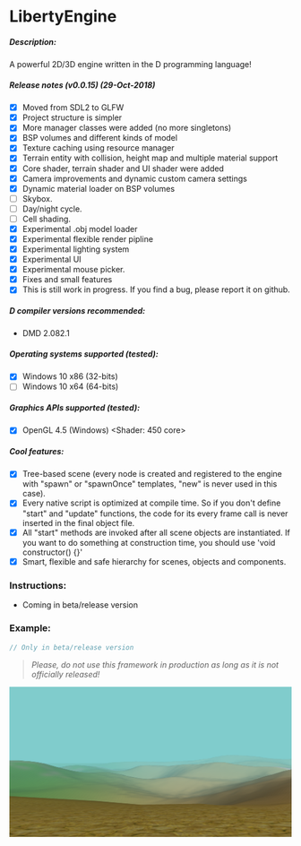 # LibertyEngine
##### Description:
A powerful 2D/3D engine written in the D programming language!

##### Release notes (v0.0.15) (29-Oct-2018)
- [x] Moved from SDL2 to GLFW
- [x] Project structure is simpler
- [x] More manager classes were added (no more singletons)
- [x] BSP volumes and different kinds of model
- [x] Texture caching using resource manager
- [x] Terrain entity with collision, height map and multiple material support
- [x] Core shader, terrain shader and UI shader were added
- [x] Camera improvements and dynamic custom camera settings
- [x] Dynamic material loader on BSP volumes
- [ ] Skybox.
- [ ] Day/night cycle.
- [ ] Cell shading.
- [x] Experimental .obj model loader
- [x] Experimental flexible render pipline
- [x] Experimental lighting system
- [x] Experimental UI
- [x] Experimental mouse picker.
- [x] Fixes and small features
- [x] This is still work in progress. If you find a bug, please report it on github.

##### D compiler versions recommended:
* DMD 2.082.1

##### Operating systems supported (tested):
- [x] Windows 10 x86 (32-bits)
- [ ] Windows 10 x64 (64-bits)

##### Graphics APIs supported (tested):
- [x] OpenGL 4.5 (Windows) <Shader: 450 core>

##### Cool features:
- [x] Tree-based scene (every node is created and registered to the engine with "spawn" 
or "spawnOnce" templates, "new" is never used in this case).
- [x] Every native script is optimized at compile time. So if you don't define "start" and 
"update" functions, the code for its every frame call is never inserted 
in the final object file.
- [x] All "start" methods are invoked after all scene objects are instantiated. 
If you want to do something at construction time, you should use 'void constructor() {}'
- [x] Smart, flexible and safe hierarchy for scenes, objects and components.

### Instructions:
* Coming in beta/release version

### Example:
```D
// Only in beta/release version
```

> *Please, do not use this framework in production as long as it is not officially released!*

![](screenshot.png?raw=true "Just a demo image!")